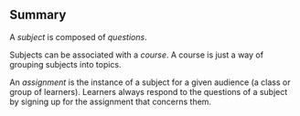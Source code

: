## Summary

A *subject* is composed of *questions*.

Subjects can be associated with a *course*. A course
is just a way of grouping subjects into topics.

An *assignment* is the instance of a subject for a given audience (a class or group of learners).
Learners always respond to the questions of a subject by signing up for the assignment that concerns them.